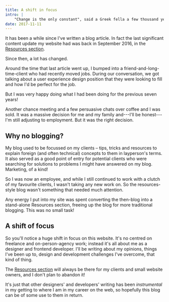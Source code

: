 ```yaml
---
title: A shift in focus
intro: |
    "Change is the only constant", said a Greek fella a few thousand years ago. Turns out this is very true. And it happens when you least need/expect it!
date: 2017-11-11
---
```


It has been a while since I've written a blog article. In fact the last significant content update my website had was back in September 2016, in the [Resources section](/resources).

Since then, a lot has changed.

Around the time that last article went up, I bumped into a friend-and-long-time-client who had recently moved jobs. During our conversation, we got talking about a user experience design position that they were looking to fill and how I'd be perfect for the job.

But I was very happy doing what I had been doing for the previous seven years!

Another chance meeting and a few persuasive chats over coffee and I was sold. It was a massive decision for me and my family and---I'll be honest---I'm still adjusting to employment. But it was the right decision.


## Why no blogging?

My blog used to be focussed on my clients – tips, tricks and resources to explain foreign (and often technical) concepts to them in layperson's terms. It also served as a good point of entry for potential clients who were searching for solutions to problems I might have answered on my blog. Marketing, of a kind!

So I was now an employee, and while I still continued to work with a clutch of my favourite clients, I wasn't taking any new work on. So the resources-style blog wasn't something that needed much attention.

Any energy I put into my site was spent converting the then-blog into a stand-alone Resources section, freeing up the blog for more traditional blogging. This was no small task!


## A shift of focus

So you'll notice a huge shift in focus on this website. It's no centred on freelance and on-person-agency work; instead it's all about me as a designer and frontend developer. I'll be writing about my opinions, things I've been up to, design and development challenges I've overcome, that kind of thing.

The [Resources section](/resources) will always be there for my clients and small website owners, and I don't plan to abandon it!

It's just that other designers' and developers' writing has been _instrumental_ in my getting to where I am in my career on the web, so hopefully this blog can be of some use to them in return.
